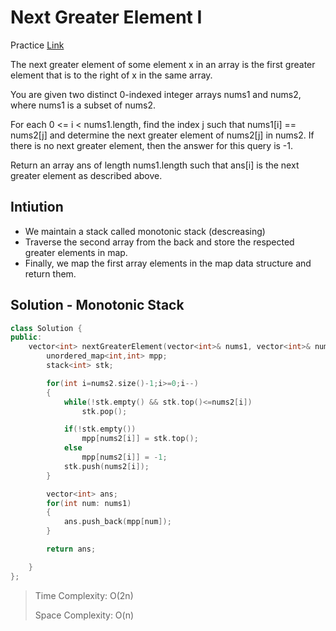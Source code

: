 # Next Greater Element I

Practice [Link](https://leetcode.com/problems/next-greater-element-i/description/)


The next greater element of some element x in an array is the first greater element that is to the right of x in the same array.

You are given two distinct 0-indexed integer arrays nums1 and nums2, where nums1 is a subset of nums2.

For each 0 <= i < nums1.length, find the index j such that nums1[i] == nums2[j] and determine the next greater element of nums2[j] in nums2. If there is no next greater element, then the answer for this query is -1.

Return an array ans of length nums1.length such that ans[i] is the next greater element as described above.

## Intiution
-  We maintain a stack called monotonic stack (descreasing)
- Traverse the second array from the back and store the respected greater elements in map. 
- Finally, we map the first array elements in the map data structure and return them.


## Solution - Monotonic Stack

```cpp
class Solution {
public:
    vector<int> nextGreaterElement(vector<int>& nums1, vector<int>& nums2) {
        unordered_map<int,int> mpp;
        stack<int> stk;

        for(int i=nums2.size()-1;i>=0;i--)
        {
            while(!stk.empty() && stk.top()<=nums2[i])
                stk.pop();

            if(!stk.empty())
                mpp[nums2[i]] = stk.top();
            else
                mpp[nums2[i]] = -1;
            stk.push(nums2[i]);
        }

        vector<int> ans;
        for(int num: nums1)
        {
            ans.push_back(mpp[num]);
        }

        return ans;

    }
};
```

> Time Complexity: O(2n)
> 
> Space Complexity: O(n)